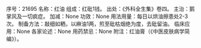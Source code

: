 序号：21695
名称：红油
组成：红砒1钱。
出处：《外科全生集》卷四。
主治：鹅掌风及一切疯症。
加减：None
功效：None
用法用量：每日以烘油擦患处2-3次。
制备方法：敲细如粞，以麻油1两，煎至砒枯烟绝为度，去砒留油。
临床应用：None
各家论述：None
用药禁忌：None
附注：红油膏（《中医皮肤病学简编》）。
